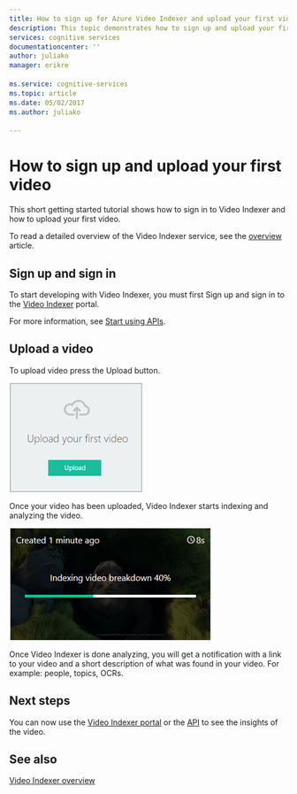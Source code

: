 ```yaml
---
title: How to sign up for Azure Video Indexer and upload your first video | Microsoft Docs
description: This topic demonstrates how to sign up and upload your first video using the Video Indexer portal.
services: cognitive services
documentationcenter: ''
author: juliako
manager: erikre

ms.service: cognitive-services
ms.topic: article
ms.date: 05/02/2017
ms.author: juliako

---
```

# How to sign up and upload your first video

This short getting started tutorial shows how to sign in to Video Indexer and how to upload your first video.

To read a detailed overview of the Video Indexer service, see the [overview](video-indexer-overview.md) article.

## Sign up and sign in

To start developing with Video Indexer, you must first Sign up and sign in to the [Video Indexer](https://api-portal.videoindexer.ai/) portal. 
 	 
For more information, see [Start using APIs](video-indexer-use-apis.md).

## Upload a video

To upload video press the Upload button.

![Upload](./media/video-indexer-get-started/video-indexer-upload.png)

Once your video has been uploaded, Video Indexer starts indexing and analyzing the video.

![Uploaded](./media/video-indexer-get-started/video-indexer-uploaded.png) 

Once Video Indexer is done analyzing, you will get a notification with a link to your video and a short description of what was found in your video. For example: people, topics, OCRs.

## Next steps

You can now use the [Video Indexer portal](video-indexer-view-edit.md) or the [API](video-indexer-use-apis.md) to see the insights of the video. 

## See also

[Video Indexer overview](video-indexer-overview.md)
